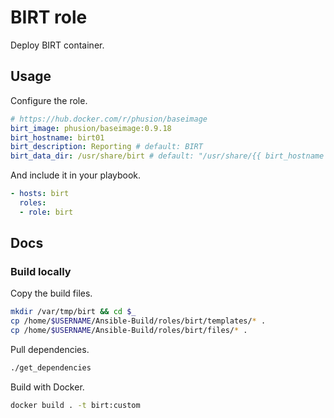 # BIRT role

Deploy BIRT container.

## Usage

Configure the role.

```yml
# https://hub.docker.com/r/phusion/baseimage
birt_image: phusion/baseimage:0.9.18
birt_hostname: birt01
birt_description: Reporting # default: BIRT
birt_data_dir: /usr/share/birt # default: "/usr/share/{{ birt_hostname }}"
```

And include it in your playbook.

```yml
- hosts: birt
  roles:
  - role: birt
```

## Docs

### Build locally

Copy the build files.

```bash
mkdir /var/tmp/birt && cd $_
cp /home/$USERNAME/Ansible-Build/roles/birt/templates/* .
cp /home/$USERNAME/Ansible-Build/roles/birt/files/* .
```

Pull dependencies.

```bash
./get_dependencies
```

Build with Docker.

```bash
docker build . -t birt:custom
```
